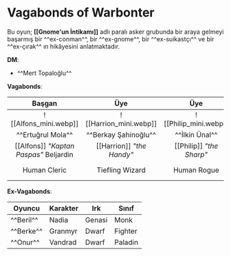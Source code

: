 # Vagabonds of Warbonter  
  
Bu oyun; **[[Gnome'un İntikamı]]** adlı paralı asker grubunda bir araya gelmeyi başarmış bir ^^ex-conman^^, bir ^^ex-gnome^^, bir ^^ex-suikastçı^^ ve bir ^^ex-çırak^^ ın hikâyesini anlatmaktadır.  
  
**DM**:  

- ^^Mert Topaloğlu^^  
  
**Vagabonds**:  
  
|                 Başgan                 |            Üye            |           Üye            |               Üye               |  
| :------------------------------------: | :-----------------------: | :----------------------: | :-----------------------------: |  
|          ![[Alfons_mini.webp]]          |   ![[Harrion_mini.webp]]   |   ![[Philip_mini.webp]]   |       ![[Muzog_mini.webp]]       |  
|           ^^Ertuğrul Mola^^            |   ^^Berkay Şahinoğlu^^    |      ^^İlkin Ünal^^      |       ^^Hamit Pervanlar^^       |  
| [[Alfons]] *"Kaptan Paspas"* Beljardin | [[Harrion]] *"the Handy"* | [[Philip]] *"the Sharp"* | *"~~Oç~~"* [[Muzog]] Valgenoğlu |  
|              Human Cleric              |      Tiefling Wizard      |       Human Rogue        |      Dragonborn Barbarian       |  
  
**Ex-Vagabonds**:  
  
| Oyuncu | Karakter | Irk | Sınıf |  
|---|---|---|---|  
| ^^Beril^^ | Nadia | Genasi | Monk |  
| ^^Berke^^ | Granmyr | Dwarf | Fighter |  
| ^^Onur^^ | Vandrad | Dwarf | Paladin |  
